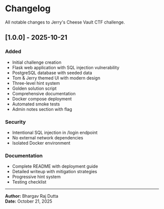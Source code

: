 # Changelog

All notable changes to Jerry's Cheese Vault CTF challenge.

## [1.0.0] - 2025-10-21

### Added
- Initial challenge creation
- Flask web application with SQL injection vulnerability
- PostgreSQL database with seeded data
- Tom & Jerry themed UI with modern design
- Three-level hint system
- Golden solution script
- Comprehensive documentation
- Docker compose deployment
- Automated smoke tests
- Admin notes section with flag

### Security
- Intentional SQL injection in /login endpoint
- No external network dependencies
- Isolated Docker environment

### Documentation
- Complete README with deployment guide
- Detailed writeup with mitigation strategies
- Progressive hint system
- Testing checklist

---

**Author:** Bhargav Raj Dutta  
**Date:** October 21, 2025
